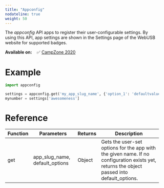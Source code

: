 ```yaml
---
title: "Appconfig"
nodateline: true
weight: 50
---
```



The *appconfig* API apps to register their user-configurable settings. By using this API, app settings are shown in the Settings page of the WebUSB website for supported badges.

**Available on:** &nbsp;&nbsp; ✅ [CampZone 2020](/badges/campzone-2020/)


# Example

```python
import appconfig

settings = appconfig.get('my_app_slug_name', {'option_1': 'defaultvalue', 'awesomeness': 1337, 'option_3': [1,2,3]})
mynumber = settings['awesomeness']
```

# Reference

| Function            | Parameters                 | Returns | Description                                                                      |
| ------------------ | -------------------------- | ------- | -------------------------------------------------------------------------------- |
| get               | app_slug_name, default_options  | Object | Gets the user-set options for the app with the given name. If no configuration exists yet, returns the object passed into default_options.                                                     |
